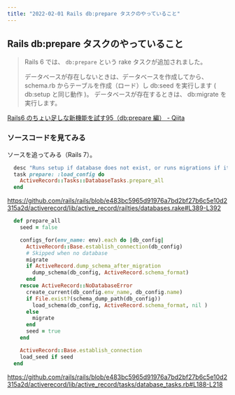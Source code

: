 ```yaml
---
title: "2022-02-01 Rails db:prepare タスクのやっていること"
---
```


## Rails db:prepare タスクのやっていること

> Rails 6 では、 `db:prepare` という rake タスクが追加されました。
>
> データベースが存在しないときは、データベースを作成してから、 schema.rb からテーブルを作成（ロード）し db:seed を実行します ( db:setup と同じ動作 )。
> データベースが存在するときは、 db:migrate を実行します。

[Rails6 のちょい足しな新機能を試す95（db:prepare 編） - Qiita](https://qiita.com/suketa/items/945792fad655ce0d3c38)

### ソースコードを見てみる

ソースを追ってみる（Rails 7）。

```rb
  desc "Runs setup if database does not exist, or runs migrations if it does"
  task prepare: :load_config do
    ActiveRecord::Tasks::DatabaseTasks.prepare_all
  end
```

<https://github.com/rails/rails/blob/e483bc5965d91976a7bd2bf27b6c5e10d2315a2d/activerecord/lib/active_record/railties/databases.rake#L389-L392>


```rb
  def prepare_all
    seed = false

    configs_for(env_name: env).each do |db_config|
      ActiveRecord::Base.establish_connection(db_config)
      # Skipped when no database
      migrate
      if ActiveRecord.dump_schema_after_migration
        dump_schema(db_config, ActiveRecord.schema_format)
      end
    rescue ActiveRecord::NoDatabaseError
      create_current(db_config.env_name, db_config.name)
      if File.exist?(schema_dump_path(db_config))
        load_schema(db_config, ActiveRecord.schema_format, nil )
      else
        migrate
      end
      seed = true
    end

    ActiveRecord::Base.establish_connection
    load_seed if seed
  end
```

<https://github.com/rails/rails/blob/e483bc5965d91976a7bd2bf27b6c5e10d2315a2d/activerecord/lib/active_record/tasks/database_tasks.rb#L188-L218>

